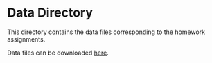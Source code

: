 # Data Directory

This directory contains the data files corresponding to the homework
assignments.

Data files can be downloaded [here](1).


[1]: https://drive.google.com/drive/folders/1SQ77P5t5RUWCSucmk4jPFbufFMX8VrJG
